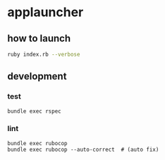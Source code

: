 # applauncher

## how to launch

```sh
ruby index.rb --verbose
```

## development

### test

```
bundle exec rspec
```

### lint

```
bundle exec rubocop
bundle exec rubocop --auto-correct  # (auto fix)
```
